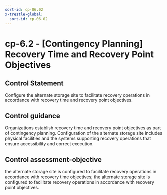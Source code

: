 ```yaml
---
sort-id: cp-06.02
x-trestle-global:
  sort-id: cp-06.02
---
```


# cp-6.2 - \[Contingency Planning\] Recovery Time and Recovery Point Objectives

## Control Statement

Configure the alternate storage site to facilitate recovery operations in accordance with recovery time and recovery point objectives.

## Control guidance

Organizations establish recovery time and recovery point objectives as part of contingency planning. Configuration of the alternate storage site includes physical facilities and the systems supporting recovery operations that ensure accessibility and correct execution.

## Control assessment-objective

the alternate storage site is configured to facilitate recovery operations in accordance with recovery time objectives;
the alternate storage site is configured to facilitate recovery operations in accordance with recovery point objectives.
